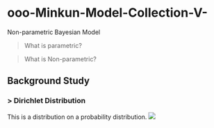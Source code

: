 # ooo-Minkun-Model-Collection-V-
Non-parametric Bayesian Model

> What is parametric? 

> What is Non-parametric?


## Background Study
### > Dirichlet Distribution
This is a distribution on a probability distribution.
<img src="https://user-images.githubusercontent.com/31917400/70050408-c28dc400-15c6-11ea-93aa-b1919b544cad.jpg" />


























